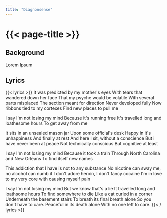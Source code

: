 ```yaml
---
title: "Diagnonsense"
---
```

# {{< page-title >}}

## Background
Lorem Ipsum

## Lyrics
{{< lyrics >}}
It was predicted by my mother's eyes
With tears that wandered down her face
That my psyche would be volatile
With several parts misplaced
The section meant for direction
Never developed fully
Now ribbons tied to my cortexes
Find new places to pull me

I say I'm not losing my mind
Because it's running free
It's travelled long and loathesome hours
To get away from me

It sits in an unsealed mason jar
Upon some official's desk
Happy in it's unhappiness
And finally at rest
And here I sit, without a conscience
But i have never been at peace
Not technically conscious
But cognitive at least

I say I'm not losing my mind
Because it took a train
Through North Carolina and New Orleans
To find itself new names

This addiction that I have is not to any substance
No nicotine can sway me, no alcohol can numb it
I don't adore heroin, I don't fancy cocaine
I'm in love to my very core with causing myself pain

I say I'm not losing my mind
But we know that's a lie
It travelled long and loathsome hours
To find somewhere to die
Like a cat curled in a corner
Underneath the basement stairs
To breath its final breath alone
So you don't have to care.
Peaceful in its death alone
With no one left to care.
{{< / lyrics >}}
